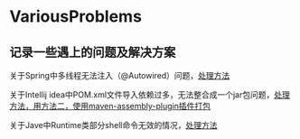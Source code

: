 # VariousProblems
## 记录一些遇上的问题及解决方案
 
关于Spring中多线程无法注入（@Autowired）问题，[处理方法](https://www.huaweicloud.com/articles/58f36ec60b209a606eea4236386975f2.html)<br>
  
关于Intellij idea中POM.xml文件导入依赖过多，无法整合成一个jar包问题，[处理方法，用方法二，使用maven-assembly-plugin插件打包](https://blog.csdn.net/xiao__gui/article/details/47341385)<br>

关于Jave中Runtime类部分shell命令无效的情况，[处理方法](https://blog.csdn.net/educast/article/details/96307325)


